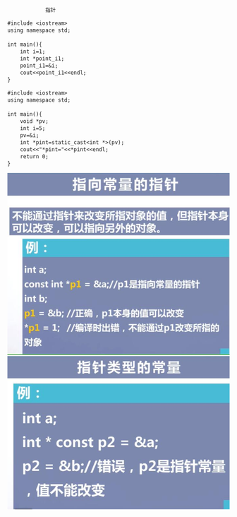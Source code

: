 				指针  
```
#include <iostream>
using namespace std;

int main(){
    int i=1;
    int *point_i1;
    point_i1=&i;
    cout<<point_i1<<endl;
}
```

```
#include <iostream>
using namespace std;

int main(){
    void *pv;
    int i=5;
    pv=&i;
    int *pint=static_cast<int *>(pv);
    cout<<"*pint="<<*pint<<endl;
    return 0;
}
```

![图片无法显示](image/constpoint.jpg)
![](image/指针类型的常量.jpg)
